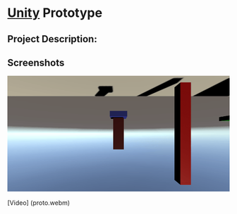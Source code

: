 # [Unity](https://unity.com/) Prototype

## Project Description:

## Screenshots


<img src='proto.gif'>

[Video] (proto.webm)
